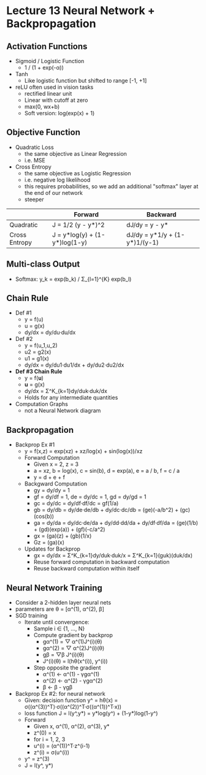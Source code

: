 # Lecture 13 Neural Network + Backpropagation

## Activation Functions

* Sigmoid / Logistic Function
  * 1 / (1 + exp(-α))
* Tanh
  * Like logistic function but shifted to range [-1, +1]
* reLU often used in vision tasks
  * rectified linear unit
  * Linear with cutoff at zero
  * max(0, wx+b)
  * Soft version: log(exp(x) + 1)

## Objective Function

* Quadratic Loss
  * the same objective as Linear Regression
  * i.e. MSE
* Cross Entropy
  * the same objective as Logistic Regression
  * i.e. negative log likelihood
  * this requires probabilities, so we add an additional "softmax" layer at the end of our network
  * steeper

|               | Forward                         | Backward                        |
| ------------- | ------------------------------- | ------------------------------- |
| Quadratic     | J = 1/2 (y - y\*)^2             | dJ/dy = y - y\*                 |
| Cross Entropy | J = y\*log(y) + (1-y\*)log(1-y) | dJ/dy = y\*1/y + (1-y\*)1/(y-1) |

## Multi-class Output

* Softmax: y_k = exp(b_k) / Σ_{l=1}^{K} exp(b_l)

## Chain Rule

* Def #1
  * y = f(u)
  * u = g(x)
  * dy/dx = dy/du·du/dx
* Def #2
  * y = f(u_1,u_2)
  * u2 = g2(x)
  * u1 = g1(x)
  * dy/dx = dy/du1·du1/dx + dy/du2·du2/dx
* **Def #3 Chain Rule**
  * y = f(**u**)
  * **u** = g(x)
  * dy/dx = Σ^K_{k=1}dy/duk·duk/dx
  * Holds for any intermediate quantities
* Computation Graphs
  * not a Neural Network diagram

## Backpropagation

* Backprop Ex #1
  * y = f(x,z) = exp(xz) + xz/log(x) + sin(log(x))/xz
  * Forward Computation
    * Given x = 2, z = 3
    * a = xz, b = log(x), c = sin(b), d = exp(a), e = a / b, f = c / a
    * y = d + e + f
  * Backgward Computation
    * gy = dy/dy = 1
    * gf = dy/df = 1, de = dy/dc = 1, gd = dy/gd = 1
    * gc = dy/dc = dy/df·df/dc = gf(1/a)
    * gb = dy/db = dy/de·de/db + dy/dc·dc/db = (ge)(-a/b^2) + (gc)(cos(b))
    * ga = dy/da =  dy/dc·de/da + dy/dd·dd/da + dy/df·df/da = (ge)(1/b) + (gd)(exp(a)) + (gf)(-c/a^2)
    * gx = (ga)(z) + (gb)(1/x)
    * Gz = (ga)(x)
  * Updates for Backprop
    * gx = dy/dx = Σ^K\_{k=1}dy/duk·duk/x = Σ^K_{k=1}(guk)(duk/dx)
    * Reuse forward computation in backward computation
    * Reuse backward computation within itself

## Neural Network Training

* Consider a 2-hidden layer neural nets
* parameters are θ = [α^(1), α^(2), β]
* SGD training
  * Iterate until convergence:
    * Sample i ∈ {1, ..., N}
    * Compute gradient by backprop
      * gα^(1) = ▽ α^(1)J^(i)(θ)
      * gα^(2) = ▽ α^(2)J^(i)(θ)
      * gβ = ▽β J^(i)(θ)
      * J^(i)(θ) = l(hθ(x^(i)), y^(i))
    * Step opposite the gradient
      * α^(1) <- α^(1) - γgα^(1)
      * α^(2) <- α^(2) - γgα^(2)
      * β <- β - γgβ
* Backprop Ex #2: for neural network
  * Given: decision function y^ = hθ(x) = σ((α^(3))^T)·σ((α^(2))^T·σ((α^(1))^T·x))
  * loss function J = l(y^,y\*) = y\*log(y^) + (1-y*)log(1-y^)
  * Forward
    * Given x, α^(1), α^(2), α^(3), y*
    * z^(0) = x
    * for i = 1, 2, 3
    * u^(i) = (α^(1))^T·z^(i-1)
    * z^(i) = σ(u^(i))
  * y^ = z^(3)
  * J = l(y^, y*)

